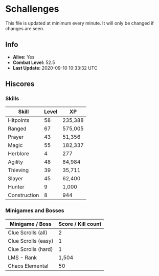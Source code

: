 # Schallenges

This file is updated at minimum every minute. It will only be changed if changes are seen.

## Info

 - **Alive:** Yes
 - **Combat Level:** 52.5
 - **Last Update:** 2020-09-10 10:33:32 UTC

## Hiscores

### Skills

| Skill | Level | XP |
|--|--|--|
| Hitpoints | 58 | 235,388 |
| Ranged | 67 | 575,005 |
| Prayer | 43 | 51,356 |
| Magic | 55 | 182,337 |
| Herblore | 4 | 277 |
| Agility | 48 | 84,984 |
| Thieving | 39 | 35,711 |
| Slayer | 45 | 62,400 |
| Hunter | 9 | 1,000 |
| Construction | 8 | 944 |

### Minigames and Bosses

| Minigame / Boss | Score / Kill count |
|--|--|
| Clue Scrolls (all) | 2 |
| Clue Scrolls (easy) | 1 |
| Clue Scrolls (hard) | 1 |
| LMS - Rank | 1,504 |
| Chaos Elemental | 50 |
